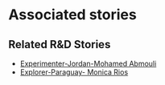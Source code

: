 # Associated stories

<!-- !!DO NOT REMOVE!! start autogenerated hyperlinks -->
## Related R&D Stories
- [Experimenter\-Jordan\-Mohamed Abmouli](/stories/?doc=Mohamed%20Jordan_LQ-en-US)
- [Explorer\-Paraguay\- Monica Rios](/stories/?doc=23_Monica_Paraguay-en-US)
<!-- !!DO NOT REMOVE!! end autogenerated hyperlinks -->